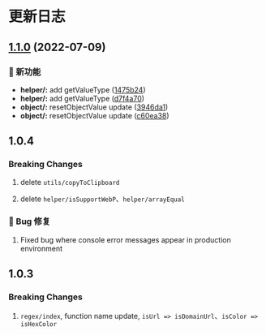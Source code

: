 # 更新日志

## [1.1.0](https://github.com/zguiyang/quick-utils-js/compare/v1.0.4...v1.1.0) (2022-07-09)


### 🎉 新功能

* **helper/:** add getValueType ([1475b24](https://github.com/zguiyang/quick-utils-js/commit/1475b247b63b320adc645791fcb4deab4d4901a3))
* **helper/:** add getValueType ([d7f4a70](https://github.com/zguiyang/quick-utils-js/commit/d7f4a70788240aad414f926dfe849b8f313ceaaf))
* **object/:** resetObjectValue update ([3946da1](https://github.com/zguiyang/quick-utils-js/commit/3946da10f1f654047ce3f3bcd88fe1b07e126c56))
* **object/:** resetObjectValue update ([c60ea38](https://github.com/zguiyang/quick-utils-js/commit/c60ea388211dbe47de876a3c433b26fcadb7b5cf))

## 1.0.4

### Breaking Changes

1. delete ``utils/copyToClipboard``

2. delete ``helper/isSupportWebP``、``helper/arrayEqual``

### 🐛 Bug 修复

1. Fixed bug where console error messages appear in production environment


## 1.0.3

### Breaking Changes

1. ``regex/index``, function name update, ``isUrl => isDomainUrl``、``isColor => isHexColor``